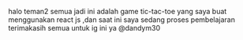halo teman2 semua jadi ini adalah game tic-tac-toe yang saya buat menggunakan react js ,dan saat ini saya sedang proses pembelajaran
terimakasih semua untuk ig ini ya @dandym30
